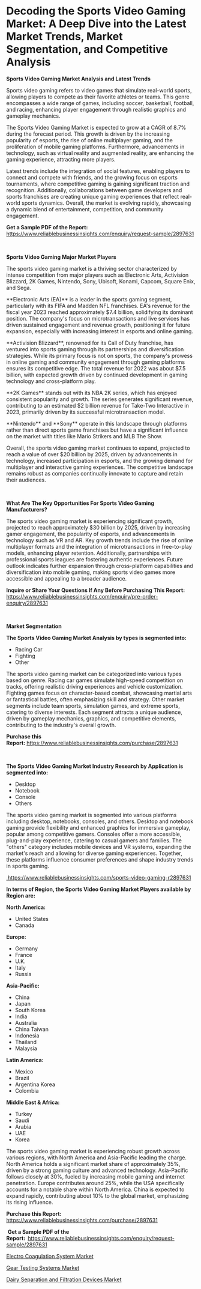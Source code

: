<p><h1>Decoding the Sports Video Gaming Market: A Deep Dive into the Latest Market Trends, Market Segmentation, and Competitive Analysis</h1></p><p><strong>Sports Video Gaming Market Analysis and Latest Trends</strong></p>
<p><p>Sports video gaming refers to video games that simulate real-world sports, allowing players to compete as their favorite athletes or teams. This genre encompasses a wide range of games, including soccer, basketball, football, and racing, enhancing player engagement through realistic graphics and gameplay mechanics. </p><p>The Sports Video Gaming Market is expected to grow at a CAGR of 8.7% during the forecast period. This growth is driven by the increasing popularity of esports, the rise of online multiplayer gaming, and the proliferation of mobile gaming platforms. Furthermore, advancements in technology, such as virtual reality and augmented reality, are enhancing the gaming experience, attracting more players. </p><p>Latest trends include the integration of social features, enabling players to connect and compete with friends, and the growing focus on esports tournaments, where competitive gaming is gaining significant traction and recognition. Additionally, collaborations between game developers and sports franchises are creating unique gaming experiences that reflect real-world sports dynamics. Overall, the market is evolving rapidly, showcasing a dynamic blend of entertainment, competition, and community engagement.</p></p>
<p><strong>Get a Sample PDF of the Report:&nbsp;</strong> <a href="https://www.reliablebusinessinsights.com/enquiry/request-sample/2897631?utm_campaign=904&utm_medium=2&utm_source=Github&utm_content=ia&utm_term=15032025&utm_id=sports-video-gaming">https://www.reliablebusinessinsights.com/enquiry/request-sample/2897631</a></p>
<p>&nbsp;</p>
<p><strong>Sports Video Gaming Major Market Players</strong></p>
<p><p>The sports video gaming market is a thriving sector characterized by intense competition from major players such as Electronic Arts, Activision Blizzard, 2K Games, Nintendo, Sony, Ubisoft, Konami, Capcom, Square Enix, and Sega. </p><p>**Electronic Arts (EA)** is a leader in the sports gaming segment, particularly with its FIFA and Madden NFL franchises. EA's revenue for the fiscal year 2023 reached approximately $7.4 billion, solidifying its dominant position. The company's focus on microtransactions and live services has driven sustained engagement and revenue growth, positioning it for future expansion, especially with increasing interest in esports and online gaming.</p><p>**Activision Blizzard**, renowned for its Call of Duty franchise, has ventured into sports gaming through its partnerships and diversification strategies. While its primary focus is not on sports, the company's prowess in online gaming and community engagement through gaming platforms ensures its competitive edge. The total revenue for 2022 was about $7.5 billion, with expected growth driven by continued development in gaming technology and cross-platform play.</p><p>**2K Games** stands out with its NBA 2K series, which has enjoyed consistent popularity and growth. The series generates significant revenue, contributing to an estimated $2 billion revenue for Take-Two Interactive in 2023, primarily driven by its successful microtransaction model.</p><p>**Nintendo** and **Sony** operate in this landscape through platforms rather than direct sports game franchises but have a significant influence on the market with titles like Mario Strikers and MLB The Show. </p><p>Overall, the sports video gaming market continues to expand, projected to reach a value of over $20 billion by 2025, driven by advancements in technology, increased participation in esports, and the growing demand for multiplayer and interactive gaming experiences. The competitive landscape remains robust as companies continually innovate to capture and retain their audiences.</p></p>
<p>&nbsp;</p>
<p><strong>What Are The Key Opportunities For Sports Video Gaming Manufacturers?</strong></p>
<p><p>The sports video gaming market is experiencing significant growth, projected to reach approximately $30 billion by 2025, driven by increasing gamer engagement, the popularity of esports, and advancements in technology such as VR and AR. Key growth trends include the rise of online multiplayer formats and the integration of microtransactions in free-to-play models, enhancing player retention. Additionally, partnerships with professional sports leagues are fostering authentic experiences. Future outlook indicates further expansion through cross-platform capabilities and diversification into mobile gaming, making sports video games more accessible and appealing to a broader audience.</p></p>
<p><strong>Inquire or Share Your Questions If Any Before Purchasing This Report:</strong> <a href="https://www.reliablebusinessinsights.com/enquiry/pre-order-enquiry/2897631?utm_campaign=904&utm_medium=2&utm_source=Github&utm_content=ia&utm_term=15032025&utm_id=sports-video-gaming">https://www.reliablebusinessinsights.com/enquiry/pre-order-enquiry/2897631</a></p>
<p>&nbsp;</p>
<p><strong>Market Segmentation</strong></p>
<p><strong>The Sports Video Gaming Market Analysis by types is segmented into:</strong></p>
<p><ul><li>Racing Car</li><li>Fighting</li><li>Other</li></ul></p>
<p><p>The sports video gaming market can be categorized into various types based on genre. Racing car games simulate high-speed competition on tracks, offering realistic driving experiences and vehicle customization. Fighting games focus on character-based combat, showcasing martial arts or fantastical battles, often emphasizing skill and strategy. Other market segments include team sports, simulation games, and extreme sports, catering to diverse interests. Each segment attracts a unique audience, driven by gameplay mechanics, graphics, and competitive elements, contributing to the industry's overall growth.</p></p>
<p><strong>Purchase this Report:&nbsp;</strong><a href="https://www.reliablebusinessinsights.com/purchase/2897631?utm_campaign=904&utm_medium=2&utm_source=Github&utm_content=ia&utm_term=15032025&utm_id=sports-video-gaming">https://www.reliablebusinessinsights.com/purchase/2897631</a></p>
<p>&nbsp;</p>
<p><strong>The Sports Video Gaming Market Industry Research by Application is segmented into:</strong></p>
<p><ul><li>Desktop</li><li>Notebook</li><li>Console</li><li>Others</li></ul></p>
<p><p>The sports video gaming market is segmented into various platforms including desktop, notebooks, consoles, and others. Desktop and notebook gaming provide flexibility and enhanced graphics for immersive gameplay, popular among competitive gamers. Consoles offer a more accessible, plug-and-play experience, catering to casual gamers and families. The "others" category includes mobile devices and VR systems, expanding the market's reach and allowing for diverse gaming experiences. Together, these platforms influence consumer preferences and shape industry trends in sports gaming.</p></p>
<p><a href="https://www.reliablebusinessinsights.com/sports-video-gaming-r2897631?utm_campaign=904&utm_medium=2&utm_source=Github&utm_content=ia&utm_term=15032025&utm_id=sports-video-gaming">&nbsp;https://www.reliablebusinessinsights.com/sports-video-gaming-r2897631</a></p>
<p><strong>In terms of Region, the Sports Video Gaming Market Players available by Region are:</strong></p>
<p>
    <p> <strong> North America: </strong>
        <ul>
            <li>United States</li>
            <li>Canada</li>
        </ul>
        </p> 
    <p> <strong> Europe: </strong>
        <ul>
            <li>Germany</li>
            <li>France</li>
            <li>U.K.</li>
            <li>Italy</li>
            <li>Russia</li>
        </ul>
        </p> 
    <p> <strong> Asia-Pacific: </strong>
        <ul>
            <li>China</li>
            <li>Japan</li>
            <li>South Korea</li>
            <li>India</li>
            <li>Australia</li>
            <li>China Taiwan</li>
            <li>Indonesia</li>
            <li>Thailand</li>
            <li>Malaysia</li>
        </ul>
        </p> 
    <p> <strong> Latin America: </strong>
        <ul>
            <li>Mexico</li>
            <li>Brazil</li>
            <li>Argentina Korea</li>
            <li>Colombia</li>
        </ul>
        </p> 
    <p> <strong> Middle East & Africa: </strong>
        <ul>
            <li>Turkey</li>
            <li>Saudi</li>
            <li>Arabia</li>
            <li>UAE</li>
            <li>Korea</li>
        </ul>
    </p>
    </p>
<p><p>The sports video gaming market is experiencing robust growth across various regions, with North America and Asia-Pacific leading the charge. North America holds a significant market share of approximately 35%, driven by a strong gaming culture and advanced technology. Asia-Pacific follows closely at 30%, fueled by increasing mobile gaming and internet penetration. Europe contributes around 25%, while the USA specifically accounts for a notable share within North America. China is expected to expand rapidly, contributing about 10% to the global market, emphasizing its rising influence.</p></p>
<p><strong>Purchase this Report: </strong><a href="https://www.reliablebusinessinsights.com/purchase/2897631?utm_campaign=904&utm_medium=2&utm_source=Github&utm_content=ia&utm_term=15032025&utm_id=sports-video-gaming">https://www.reliablebusinessinsights.com/purchase/2897631</a></p>
<p>&nbsp;<strong>Get a Sample PDF of the Report:&nbsp;&nbsp;</strong><a href="https://www.reliablebusinessinsights.com/enquiry/request-sample/2897631?utm_campaign=904&utm_medium=2&utm_source=Github&utm_content=ia&utm_term=15032025&utm_id=sports-video-gaming">https://www.reliablebusinessinsights.com/enquiry/request-sample/2897631</a></p>
<p><strong></strong></p>
<p><p><a href="https://github.com/fendtdjunawo/Market-Research-Report-List-1/blob/main/electro-coagulation-system-market.md?utm_campaign=904&utm_medium=2&utm_source=Github&utm_content=ia&utm_term=15032025&utm_id=sports-video-gaming">Electro Coagulation System Market</a></p><p><a href="https://github.com/kovasovitzzg/Market-Research-Report-List-1/blob/main/gear-testing-systems-market.md?utm_campaign=904&utm_medium=2&utm_source=Github&utm_content=ia&utm_term=15032025&utm_id=sports-video-gaming">Gear Testing Systems Market</a></p><p><a href="https://github.com/palenjeppecd/Market-Research-Report-List-1/blob/main/dairy-separation-and-filtration-devices-market.md?utm_campaign=904&utm_medium=2&utm_source=Github&utm_content=ia&utm_term=15032025&utm_id=sports-video-gaming">Dairy Separation and Filtration Devices Market</a></p></p>